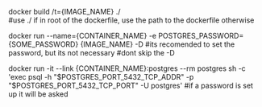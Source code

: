 docker build /t={IMAGE_NAME} ./ 	
#use ./ if in root of the dockerfile, use the path to the dockerfile otherwise

docker run --name={CONTAINER_NAME} -e POSTGRES_PASSWORD={SOME_PASSWORD} {IMAGE_NAME} -D 
#its recomended to set the password, but its not necessary
#dont skip the -D

docker run -it --link {CONTAINER_NAME}:postgres --rm postgres     sh -c 'exec psql -h "$POSTGRES_PORT_5432_TCP_ADDR" -p "$POSTGRES_PORT_5432_TCP_PORT" -U postgres'
#if a password is set up it will be asked
